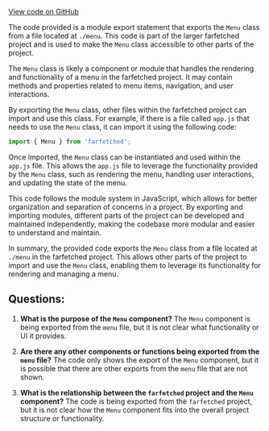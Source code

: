 [View code on GitHub](https://github.com/igorkamyshev/farfetched/apps/showcase/react-real-world-pokemons/src/features/layout/index.ts)

The code provided is a module export statement that exports the `Menu` class from a file located at `./menu`. This code is part of the larger farfetched project and is used to make the `Menu` class accessible to other parts of the project.

The `Menu` class is likely a component or module that handles the rendering and functionality of a menu in the farfetched project. It may contain methods and properties related to menu items, navigation, and user interactions.

By exporting the `Menu` class, other files within the farfetched project can import and use this class. For example, if there is a file called `app.js` that needs to use the `Menu` class, it can import it using the following code:

```javascript
import { Menu } from 'farfetched';
```

Once imported, the `Menu` class can be instantiated and used within the `app.js` file. This allows the `app.js` file to leverage the functionality provided by the `Menu` class, such as rendering the menu, handling user interactions, and updating the state of the menu.

This code follows the module system in JavaScript, which allows for better organization and separation of concerns in a project. By exporting and importing modules, different parts of the project can be developed and maintained independently, making the codebase more modular and easier to understand and maintain.

In summary, the provided code exports the `Menu` class from a file located at `./menu` in the farfetched project. This allows other parts of the project to import and use the `Menu` class, enabling them to leverage its functionality for rendering and managing a menu.
## Questions: 
 1. **What is the purpose of the `Menu` component?**
The `Menu` component is being exported from the `menu` file, but it is not clear what functionality or UI it provides.

2. **Are there any other components or functions being exported from the `menu` file?**
The code only shows the export of the `Menu` component, but it is possible that there are other exports from the `menu` file that are not shown.

3. **What is the relationship between the `farfetched` project and the `Menu` component?**
The code is being exported from the `farfetched` project, but it is not clear how the `Menu` component fits into the overall project structure or functionality.
